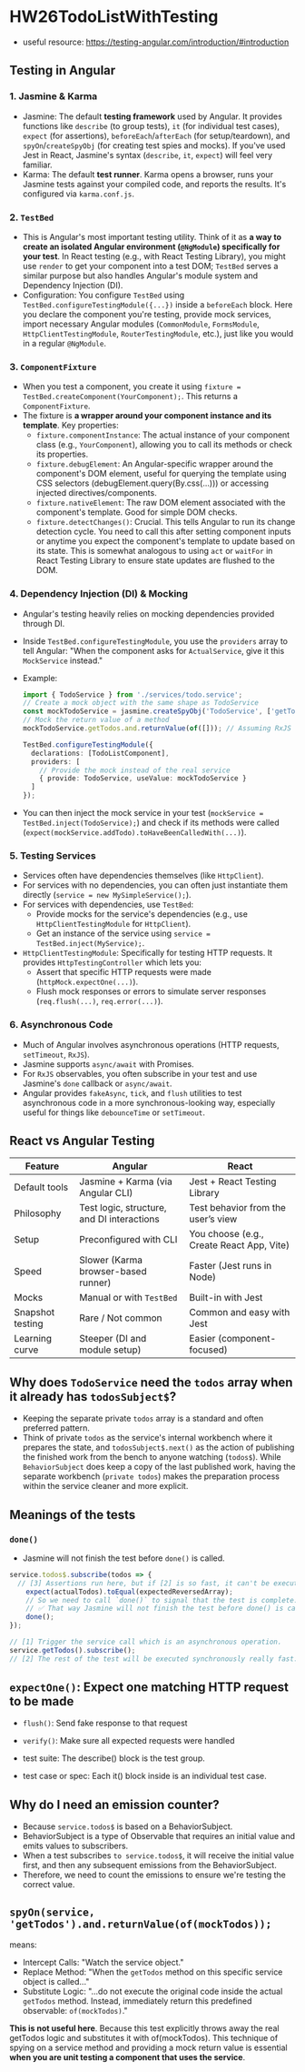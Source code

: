 # HW26TodoListWithTesting

- useful resource: <https://testing-angular.com/introduction/#introduction>

## Testing in Angular

### 1. Jasmine & Karma

- Jasmine: The default **testing framework** used by Angular. It provides functions like `describe` (to group tests), `it` (for individual test cases), `expect` (for assertions), `beforeEach`/`afterEach` (for setup/teardown), and `spyOn`/`createSpyObj` (for creating test spies and mocks). If you've used Jest in React, Jasmine's syntax (`describe`, `it`, `expect`) will feel very familiar.
- Karma: The default **test runner**. Karma opens a browser, runs your Jasmine tests against your compiled code, and reports the results. It's configured via `karma.conf.js`.

### 2. `TestBed`

- This is Angular's most important testing utility. Think of it as **a way to create an isolated Angular environment (`@NgModule`) specifically for your test**. In React testing (e.g., with React Testing Library), you might use `render` to get your component into a test DOM; `TestBed` serves a similar purpose but also handles Angular's module system and Dependency Injection (DI).
- Configuration: You configure `TestBed` using `TestBed.configureTestingModule({...})` inside a `beforeEach` block. Here you declare the component you're testing, provide mock services, import necessary Angular modules (`CommonModule`, `FormsModule`, `HttpClientTestingModule`, `RouterTestingModule`, etc.), just like you would in a regular `@NgModule`.

### 3. `ComponentFixture`

- When you test a component, you create it using `fixture = TestBed.createComponent(YourComponent);`. This returns a `ComponentFixture`.
- The fixture is **a wrapper around your component instance and its template**. Key properties:
  - `fixture.componentInstance`: The actual instance of your component class (e.g., `YourComponent`), allowing you to call its methods or check its properties.
  - `fixture.debugElement`: An Angular-specific wrapper around the component's DOM element, useful for querying the template using CSS selectors (debugElement.query(By.css(...))) or accessing injected directives/components.
  - `fixture.nativeElement`: The raw DOM element associated with the component's template. Good for simple DOM checks.
  - `fixture.detectChanges()`: Crucial. This tells Angular to run its change detection cycle. You need to call this after setting component inputs or anytime you expect the component's template to update based on its state. This is somewhat analogous to using `act` or `waitFor` in React Testing Library to ensure state updates are flushed to the DOM.

### 4. Dependency Injection (DI) & Mocking

- Angular's testing heavily relies on mocking dependencies provided through DI.
- Inside `TestBed.configureTestingModule`, you use the `providers` array to tell Angular: "When the component asks for `ActualService`, give it this `MockService` instead."
- Example:

  ```typescript
  import { TodoService } from './services/todo.service';
  // Create a mock object with the same shape as TodoService
  const mockTodoService = jasmine.createSpyObj('TodoService', ['getTodos', 'addTodo', 'deleteTodo']);
  // Mock the return value of a method
  mockTodoService.getTodos.and.returnValue(of([])); // Assuming RxJS 'of'

  TestBed.configureTestingModule({
    declarations: [TodoListComponent],
    providers: [
      // Provide the mock instead of the real service
      { provide: TodoService, useValue: mockTodoService }
    ]
  });
  ```

- You can then inject the mock service in your test (`mockService = TestBed.inject(TodoService);`) and check if its methods were called (`expect(mockService.addTodo).toHaveBeenCalledWith(...)`).

### 5. Testing Services

- Services often have dependencies themselves (like `HttpClient`).
- For services with no dependencies, you can often just instantiate them directly (`service = new MySimpleService();`).
- For services with dependencies, use `TestBed`:
  - Provide mocks for the service's dependencies (e.g., use `HttpClientTestingModule` for `HttpClient`).
  - Get an instance of the service using `service = TestBed.inject(MyService);`.
- `HttpClientTestingModule`: Specifically for testing HTTP requests. It provides `HttpTestingController` which lets you:
  - Assert that specific HTTP requests were made (`httpMock.expectOne(...)`).
  - Flush mock responses or errors to simulate server responses (`req.flush(...)`, `req.error(...)`).

### 6. Asynchronous Code

- Much of Angular involves asynchronous operations (HTTP requests, `setTimeout`, `RxJS`).
- Jasmine supports `async/await` with Promises.
- For `RxJS` observables, you often subscribe in your test and use Jasmine's `done` callback or `async/await`.
- Angular provides `fakeAsync`, `tick`, and `flush` utilities to test asynchronous code in a more synchronous-looking way, especially useful for things like `debounceTime` or `setTimeout`.

## React vs Angular Testing

| Feature | Angular | React |
|---------|---------|-------|
| Default tools | Jasmine + Karma (via Angular CLI) | Jest + React Testing Library |
| Philosophy | Test logic, structure, and DI interactions | Test behavior from the user’s view |
| Setup | Preconfigured with CLI | You choose (e.g., Create React App, Vite) |
| Speed | Slower (Karma browser-based runner) | Faster (Jest runs in Node) |
| Mocks | Manual or with `TestBed` | Built-in with Jest |
| Snapshot testing | Rare / Not common | Common and easy with Jest |
| Learning curve | Steeper (DI and module setup) | Easier (component-focused) |

## Why does `TodoService` need the `todos` array when it already has `todosSubject$`?

- Keeping the separate private `todos` array is a standard and often preferred pattern.
- Think of private `todos` as the service's internal workbench where it prepares the state, and `todosSubject$.next()` as the action of publishing the finished work from the bench to anyone watching (`todos$`). While `BehaviorSubject` does keep a copy of the last published work, having the separate workbench (`private todos`) makes the preparation process within the service cleaner and more explicit.

## Meanings of the tests

### `done()`

- Jasmine will not finish the test before `done()` is called.

```typescript
service.todos$.subscribe(todos => {
  // [3] Assertions run here, but if [2] is so fast, it can't be executed. Because the test is already finished.
    expect(actualTodos).toEqual(expectedReversedArray);
    // So we need to call `done()` to signal that the test is complete.
    // ✅ That way Jasmine will not finish the test before done() is called.
    done();
});

// [1] Trigger the service call which is an asynchronous operation.
service.getTodos().subscribe();
// [2] The rest of the test will be executed synchronously really fast.
```

## `expectOne()`: Expect one matching HTTP request to be made

- `flush()`: Send fake response to that request
- `verify()`: Make sure all expected requests were handled

- test suite: The describe() block is the test group.
- test case or spec: Each it() block inside is an individual test case.

## Why do I need an emission counter?

- Because `service.todos$` is based on a BehaviorSubject.
- BehaviorSubject is a type of Observable that requires an initial value and emits values to subscribers.
- When a test subscribes `to service.todos$`, it will receive the initial value first, and then any subsequent emissions from the BehaviorSubject.
- Therefore, we need to count the emissions to ensure we're testing the correct value.

## `spyOn(service, 'getTodos').and.returnValue(of(mockTodos));`

means:

- Intercept Calls: "Watch the service object."
- Replace Method: "When the `getTodos` method on this specific service object is called..."
- Substitute Logic: "...do not execute the original code inside the actual `getTodos` method. Instead, immediately return this predefined observable: `of(mockTodos)`."

**This is not useful here**. Because this test explicitly throws away the real getTodos logic and substitutes it with of(mockTodos).
This technique of spying on a service method and providing a mock return value is essential **when you are unit testing a component that uses the service**.
